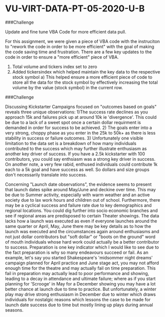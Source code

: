 # VU-VIRT-DATA-PT-05-2020-U-B


###Challenge

Update and fine tune VBA Code for more efficient data pull.

For this assignment, we were given a piece of VBA code with the instruciton to "rework the code in order to be more efficient" with the goal of making the code saving time and frustration. There are a few key updates to the code in order to ensure a "more efficient" piece of VBA. 
  1) Total volume and tickers index set to zero
  2) Added tickersindex which helped maintain the key data to the respective stock symbol
    a) This helped ensure a more efficient piece of code to store all the data for the stock symbol by effectively increasing the total        volume by the value (stock symbol) in the current row. 


###Challenge




Discussing Kickstarter Campaigns focused on "outcomes based on goals" reveals three unique observations: 1)The success rate  declines as you approach 15k and failures pick up at around 10k ie 'divergence'. This could be due to a lack of a sweet spot once a certain dollar requirment is demanded in order for success to be achieved. 2) The goals enter into a very strong, choppy phase as you enter in the 25k to 50k+ as there is less stability in success or failure outcomes. 3) Unfortunately one visible limitation to the data set is a breakdown of how many individuals contributed to the success which may further illustrate enthusiasm as another key driver of success. If you have a 2.5k kickstarter with 100 contributors, you could say enthsiasm was a strong key driver in success. On another note, a very few rabid, enthused individuals could contribute 1k each to a 5k goal and have success as well. So dollars and size groups don't necessarily translate into success.


Concerning "Launch date observations", the evidence seems to present that launch dates spike around May/June and deckine over time. This may be due to Summer activity, especially with warm weather and an active society due to lax work hours and children out of school. Furthermore, there may be a cyclical success and failure rate due to key demographics and regional locations. You could dig further into socio economic branches and see if regional areas are predisposed to certain Theater showings. The data lacks how a launch was executed as even if everyone launches around the same quarter or April, May, June there may be key details as to how the launch was executed and the circumstances again around enthusiasms and not just dollar contributors but "soft dollar" or "boots on the ground" word of mouth individuals whose hard work could actually be a better contributor to success. Preparation is one key indicator which I would like to see due to the fact preparation is why so many endeavours succeed or fail. As an example, let's say you started Shakespeare's 'midsommer night dreams' campaign planned for April practice and June stage act, you may not afford enough time for the theatre and may actually fail on time preparation. This fail in preparation may actually lead to poor performance and showing, leading to a decay in attendance and ultimate failure; where as if you start planning for 'Scrooge' in May for a December showing you may have a lot better chance at launch due to time to practice. But unfortunately, a winter play may drive strong enthusiasm in December due to winter which draws individuals for nostalgic reasons which lessons the case to be made for launch date success due to time but mostly lining up plays during annual seasons.



